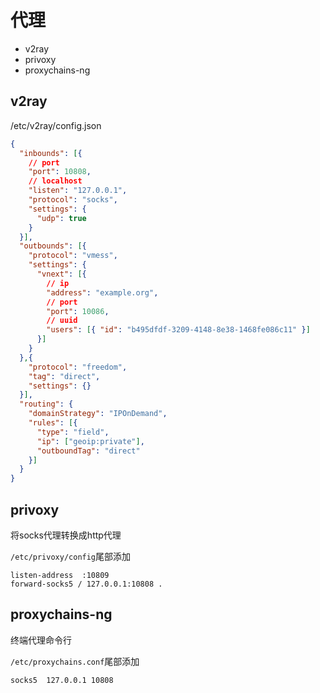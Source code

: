 # 代理

- v2ray
- privoxy
- proxychains-ng

## v2ray

/etc/v2ray/config.json
```json
{
  "inbounds": [{
    // port
    "port": 10808,
    // localhost
    "listen": "127.0.0.1",
    "protocol": "socks",
    "settings": {
      "udp": true
    }
  }],
  "outbounds": [{
    "protocol": "vmess",
    "settings": {
      "vnext": [{
        // ip
        "address": "example.org",
        // port
        "port": 10086,
        // uuid
        "users": [{ "id": "b495dfdf-3209-4148-8e38-1468fe086c11" }]
      }]
    }
  },{
    "protocol": "freedom",
    "tag": "direct",
    "settings": {}
  }],
  "routing": {
    "domainStrategy": "IPOnDemand",
    "rules": [{
      "type": "field",
      "ip": ["geoip:private"],
      "outboundTag": "direct"
    }]
  }
}
```

## privoxy

将socks代理转换成http代理

`/etc/privoxy/config`尾部添加
```shell
listen-address  :10809
forward-socks5 / 127.0.0.1:10808 .
```

## proxychains-ng

终端代理命令行

`/etc/proxychains.conf`尾部添加
```shell
socks5  127.0.0.1 10808
```